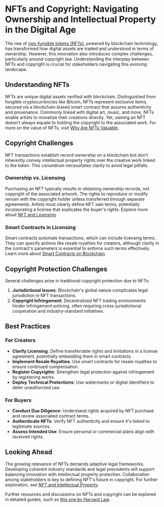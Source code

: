 # NFTs and Copyright: Navigating Ownership and Intellectual Property in the Digital Age

The rise of [non-fungible tokens (NFTs)](https://www.investopedia.com/non-fungible-tokens-nft-5115211), powered by blockchain technology, has transformed how digital assets are traded and understood in terms of ownership. However, this innovation also introduces complex challenges, particularly around copyright law. Understanding the interplay between NFTs and copyright is crucial for stakeholders navigating this evolving landscape.

## Understanding NFTs

NFTs are unique digital assets verified with blockchain. Distinguished from fungible cryptocurrencies like Bitcoin, NFTs represent exclusive items, secured via a blockchain-based smart contract that assures authenticity and provenance. Commonly linked with digital art, music, and more, NFTs enable artists to monetize their creations directly. Yet, owning an NFT doesn't always equate to holding the copyright to the associated work. For more on the value of NFTs, visit [Why Are NFTs Valuable](https://www.license-token.com/wiki/why-are-nf-ts-valuable).

## Copyright Challenges

NFT transactions establish record ownership on a blockchain but don’t inherently convey intellectual property rights over the creative work linked to the token. This conundrum necessitates clarity to avoid legal pitfalls.

### Ownership vs. Licensing

Purchasing an NFT typically results in obtaining ownership records, not copyright of the associated artwork. The rights to reproduce or modify remain with the copyright holder unless transferred through separate agreements. Artists must clearly define NFT sale terms, potentially incorporating a license that explicates the buyer's rights. Explore more about [NFT and Licensing](https://www.license-token.com/wiki/nft-and-licensing).

### Smart Contracts in Licensing

Smart contracts automate transactions, which can include licensing terms. They can specify actions like resale royalties for creators, although clarity in the contract's parameters is essential to enforce such terms effectively. Learn more about [Smart Contracts on Blockchain](https://www.license-token.com/wiki/smart-contracts-on-blockchain).

## Copyright Protection Challenges

Several challenges arise in traditional copyright protection due to NFTs:

1. **Jurisdictional Issues**: Blockchain's global nature complicates legal jurisdiction in NFT transactions.
2. **Copyright Infringement**: Decentralized NFT trading environments hinder infringement policing, often requiring cross-jurisdictional cooperation and industry-standard initiatives.

## Best Practices

### For Creators

- **Clarify Licensing**: Define transferrable rights and limitations in a license agreement, potentially embedding them in smart contracts.
- **Implement Resale Royalties**: Use smart contracts for resale royalties to ensure continued compensation.
- **Register Copyrights**: Strengthen legal protection against infringement by registering works.
- **Deploy Technical Protections**: Use watermarks or digital identifiers to deter unauthorized use.

### For Buyers

- **Conduct Due Diligence**: Understand rights acquired by NFT purchase and review associated contract terms.
- **Authenticate NFTs**: Verify NFT authenticity and ensure it's linked to legitimate sources.
- **Assess Intended Use**: Ensure personal or commercial plans align with received rights.

## Looking Ahead

The growing relevance of NFTs demands adaptive legal frameworks. Developing coherent industry standards and legal precedents will support balancing innovation with intellectual property protection. Collaboration among stakeholders is key to defining NFT's future in copyright. For further exploration, see [NFT and Intellectual Property](https://www.license-token.com/wiki/nft-and-intellectual-property).

Further resources and discussions on NFTs and copyright can be explored in detailed guides, such as [this one by Harvard Law](https://cyber.harvard.edu/story/2021-03/new-technologies-and-copyright-nfts).